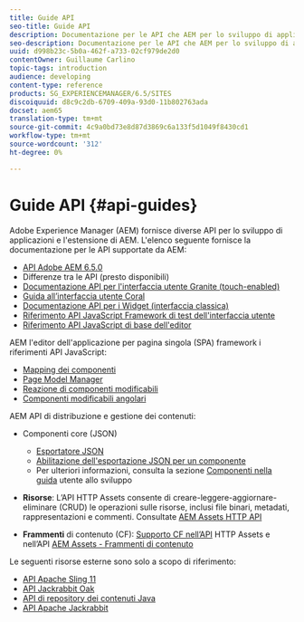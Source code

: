 ```yaml
---
title: Guide API
seo-title: Guide API
description: Documentazione per le API che AEM per lo sviluppo di applicazioni
seo-description: Documentazione per le API che AEM per lo sviluppo di applicazioni
uuid: d998b23c-5b0a-462f-a733-02cf979de2d0
contentOwner: Guillaume Carlino
topic-tags: introduction
audience: developing
content-type: reference
products: SG_EXPERIENCEMANAGER/6.5/SITES
discoiquuid: d8c9c2db-6709-409a-93d0-11b802763ada
docset: aem65
translation-type: tm+mt
source-git-commit: 4c9a0bd73e8d87d3869c6a133f5d1049f8430cd1
workflow-type: tm+mt
source-wordcount: '312'
ht-degree: 0%

---
```



# Guide API {#api-guides}

Adobe Experience Manager (AEM) fornisce diverse API per lo sviluppo di applicazioni e l&#39;estensione di AEM. L&#39;elenco seguente fornisce la documentazione per le API supportate da AEM:

* [API Adobe AEM 6.5.0](https://helpx.adobe.com/experience-manager/6-5/sites/developing/using/reference-materials/javadoc/index.html)
* Differenze tra le API (presto disponibili)
* [Documentazione API per l&#39;interfaccia utente Granite (touch-enabled)](https://helpx.adobe.com/experience-manager/6-5/sites/developing/using/reference-materials/granite-ui/api/index.html)
* [Guida all’interfaccia utente Coral](https://helpx.adobe.com/experience-manager/6-5/sites/developing/using/reference-materials/coral-ui/coralui3/index.html)
* [Documentazione API per i Widget (interfaccia classica)](https://helpx.adobe.com/experience-manager/6-5/sites/developing/using/reference-materials/widgets-api/index.html)
* [Riferimento API JavaScript Framework di test dell&#39;interfaccia utente](https://helpx.adobe.com/experience-manager/6-5/sites/developing/using/reference-materials/test-api/index.html)
* [Riferimento API JavaScript di base dell&#39;editor](https://helpx.adobe.com/experience-manager/6-5/sites/developing/using/reference-materials/jsdoc/ui-touch/editor-core/index.html)

AEM l&#39;editor dell&#39;applicazione per pagina singola (SPA) framework i riferimenti API JavaScript:

* [Mapping dei componenti](https://www.npmjs.com/package/@adobe/aem-spa-component-mapping)
* [Page Model Manager](https://www.npmjs.com/package/@adobe/aem-spa-page-model-manager)
* [Reazione di componenti modificabili](https://www.npmjs.com/package/@adobe/aem-react-editable-components)
* [Componenti modificabili angolari](https://www.npmjs.com/package/@adobe/aem-angular-editable-components)

AEM API di distribuzione e gestione dei contenuti:

* Componenti core (JSON)

   * [Esportatore JSON](/help/sites-developing/json-exporter.md)
   * [Abilitazione dell&#39;esportazione JSON per un componente](/help/sites-developing/json-exporter-components.md)
   * Per ulteriori informazioni, consulta la sezione [Componenti nella guida](https://helpx.adobe.com/experience-manager/6-5/sites/developing/user-guide.html?topic=/experience-manager/6-4/sites/developing/morehelp/components.ug.js) utente allo sviluppo

* **Risorse**: L’API HTTP Assets consente di creare-leggere-aggiornare-eliminare (CRUD) le operazioni sulle risorse, inclusi file binari, metadati, rappresentazioni e commenti. Consultate [AEM Assets HTTP API](/help/assets/mac-api-assets.md)

* **Frammenti** di contenuto (CF): [Supporto CF nell’API](/help/assets/assets-api-content-fragments.md) HTTP Assets e nell’API [AEM Assets - Frammenti di contenuto](https://helpx.adobe.com/experience-manager/6-5/sites/developing/using/reference-materials/assets-api-content-fragments/index.html)

Le seguenti risorse esterne sono solo a scopo di riferimento:

* [API Apache Sling 11](https://sling.apache.org/apidocs/sling11/)
* [API Jackrabbit Oak](https://jackrabbit.apache.org/oak/docs/oak_api/overview.html)
* [API di repository dei contenuti Java](https://docs.adobe.com/docs/en/spec/javax.jcr/javadocs/jcr-2.0/index.html)
* [API Apache Jackrabbit](https://jackrabbit.apache.org/api)
